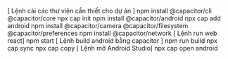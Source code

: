 [ Lệnh cài các thư viện cần thiết cho dự án ]
npm install @capacitor/cli @capacitor/core
npx cap init
npm install @capacitor/android
npx cap add android
npm install @capacitor/camera @capacitor/filesystem @capacitor/preferences
npm install @capacitor/network
[ Lệnh run web react]
npm start
[ Lệnh build android bằng capacitor ]
npm run build
npx cap sync
npx cap copy
[ Lệnh mở Android Studio]
npx cap open android
